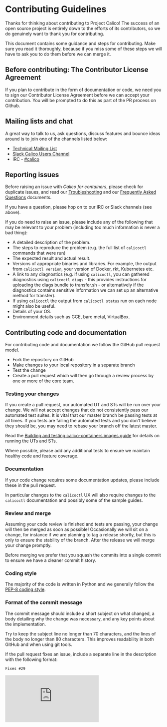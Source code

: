 # Contributing Guidelines

Thanks for thinking about contributing to Project Calico! The success of an
open source project is entirely down to the efforts of its contributors, so we
do genuinely want to thank you for contributing.

This document contains some guidance and steps for contributing. Make sure you
read it thoroughly, because if you miss some of these steps we will have to ask
you to do them before we can merge it.

## Before contributing: The Contributor License Agreement

If you plan to contribute in the form of documentation or code, we need you to
sign our Contributor License Agreement before we can accept your contribution. 
You will be prompted to do this as part of the PR process on Github.

## Mailing lists and chat

A great way to talk to us, ask questions, discuss features and bounce ideas
around is to join one of the channels listed below:

* [Technical Mailing List](http://lists.projectcalico.org/mailman/listinfo/calico-tech_lists.projectcalico.org)
* [Slack Calico Users Channel](https://slack.projectcalico.org)
* IRC - [#calico](https://kiwiirc.com/client/irc.freenode.net/#calico)

## Reporting issues

Before raising an issue with *Calico for containers*, please check for
duplicate issues, and read our [Troubleshooting](Troubleshooting.md)
and our [Frequently Asked Questions](FAQ.md) documents.

If you have a question, please hop on to our IRC or Slack channels (see above).

If you do need to raise an issue, please include any of the following that may
be relevant to your problem (including too much information is never
a bad thing):

-  A detailed description of the problem.
-  The steps to reproduce the problem (e.g. the full list of `calicoctl`
   commands that were run)
-  The expected result and actual result.
-  Versions of appropriate binaries and libraries.  For example, the output from
   `calicoctl version`, your version of Docker, rkt, Kubernetes etc.
-  A link to any diagnostics (e.g. if using `calicoctl`, you can gathered
   diagnostics using `calicoctl diags` - this provides instructions for
   uploading the diags bundle to transfer.sh - or alternatively if the
   diagnostics contains sensitive information we can set up an alternative
   method for transfer).
-  If using `calicoctl` the output from `calicoctl status` run on each node
   might also be useful.
-  Details of your OS.
-  Environment details such as GCE, bare metal, VirtualBox.


## Contributing code and documentation

For contributing code and documentation we follow the GitHub pull request
model.

-  Fork the repository on GitHub
-  Make changes to your local repository in a separate branch
-  Test the change
-  Create a pull request which will then go through a review process by one or
   more of the core team.

### Testing your changes

If you create a pull request, our automated UT and STs will be run over your
change.  We will not accept changes that do not consistently pass our automated
test suites. It is vital that our master branch be passing tests at all times.
If you tests are failing the automated tests and you don't believe they should
be, you may need to rebase your branch off the latest master.

Read the [Building and testing calico-containers images guide](docs/Building.md)
for details on running the UTs and STs.

Where possible, please add any additional tests to ensure we maintain healthy
code and feature coverage.

### Documentation

If your code change requires some documentation updates, please include these
in the pull request.

In particular changes to the `calicoctl` UX will also require changes to the
`calicoctl` documentation and possibly some of the sample guides.

### Review and merge

Assuming your code review is finished and tests are passing, your change will
then be merged as soon as possible!  Occasionally we will sit on a change, for
instance if we are planning to tag a release shortly, but this is only to
ensure the stability of the branch. After the release we will merge your change
promptly.

Before merging we prefer that you squash the commits into a single commit to
ensure we have a cleaner commit history.

### Coding style

The majority of the code is written in Python and we generally follow the
[PEP-8 coding style](https://www.python.org/dev/peps/pep-0008).

### Format of the commit message

The commit message should include a short subject on what changed, a body
detailing why the change was necessary, and any key points about the
implementation.

Try to keep the subject line no longer than 70 characters, and the lines of the
body no longer than 80 characters.  This improves readability in both GitHub
and when using git tools.

If the pull request fixes an issue, include a separate line in the description
with the following format:

```
Fixes #29
```

[![Analytics](https://calico-ga-beacon.appspot.com/UA-52125893-3/calico-containers/CONTRIBUTING.md?pixel)](https://github.com/igrigorik/ga-beacon)
